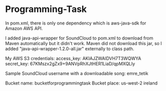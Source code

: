 Programming-Task
================

In pom.xml, there is only one dependency which is aws-java-sdk for Amazon AWS API.

I added java-api-wrapper for SoundCloud to pom.xml to download from Maven automatically but it didn't work. Maven did not download this jar, so I added "java-api-wrapper-1.2.0-all.jar" externally to class path.

My AWS S3 credentials:
  access_key: AKIAJZWAIDVH7T3WQWYA
  secret_key: 67KMszx2gZx9+9ANVpRhXJtHER1LiaD/qpMXQLIy

Sample SoundCloud username with a downloadable song:
  emre_tetik
  
Bucket name: bucketforprogrammingtask
Bucket place: us-west-2 ireland
